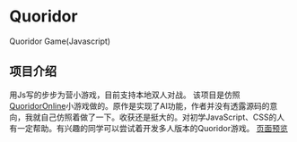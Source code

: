 # Quoridor
Quoridor Game(Javascript)
## 项目介绍
用Js写的步步为营小游戏，目前支持本地双人对战。
该项目是仿照[QuoridorOnline](http://quoridor.di.uoa.gr/)小游戏做的。原作是实现了AI功能，作者并没有透露源码的意向，我就自己仿照着做了一下。收获还是挺大的。对初学JavaScript、CSS的人有一定帮助。有兴趣的同学可以尝试着开发多人版本的Quoridor游戏。
[页面预览](https://deanzhong912.github.io/Quoridor/)